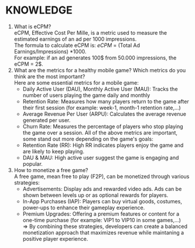 # KNOWLEDGE
1. What is eCPM? <br/>
   eCPM, Effective Cost Per Mille, is a metric used to measure the estimated earnings of an ad per 1000 impressions. <br/>
   The formula to calculate eCPM is: _eCPM_ = (Total Ad Earnings/Impressions) *1000. <br/>
   For example: if an ad generates 100$ from 50.000 impressions, the eCPM = 2$. <br/>
2. What are the metrics for a healthy mobile game? Which metrics do you think are the most important? <br/> 
   Here are some essential metrics for a mobile game:
   - Daily Active User (DAU), Monthly Active User (MAU): Tracks the number of users playing the game daily and monthly
   - Retention Rate: Measures how many players return to the game after their first session (for example: week-1, month-1 retention rate,...) 
   - Average Revenue Per User (ARPU): Calculates the average revenue generated per user.
   - Churn Rate: Measures the percentage of players who stop playing the game over a session.
   All of the above metrics are important, some stand out more depending on the game's goals:
   - Retention Rate (RR): High RR indicates players enjoy the game and are likely to keep playing.
   - DAU & MAU: High active user suggest the game is engaging and popular.
3. How to monetize a free game? <br/>
   A free game, mean free to play (F2P), can be monetized through various strategies:
   - Advertisements: Display ads and rewarded video ads. Ads can be shown between levels up or as optional rewards for players.
   - In-App Purchases (IAP): Players can buy virtual goods, costumes, power-ups to enhance their gameplay experience.
   - Premium Upgrades: Offering a premium features or content for a one-time purchase (for example: VIP1 to VIP10 in some games,...) <br/>
=> By combining these strategies, developers can create a balanced monetization approach that maximizes revenue while maintaning a positive player experience.


